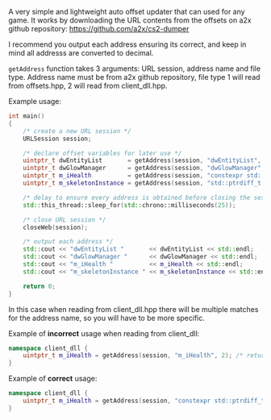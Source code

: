 A very simple and lightweight auto offset updater that can used for any game. It works by downloading the URL contents from the offsets on a2x github repository: https://github.com/a2x/cs2-dumper

I recommend you output each address ensuring its correct, and keep in mind all addresss are converted to decimal.

```getAddress``` function takes 3 arguments: URL session, address name and file type. Address name must be from a2x github repository, file type 1 will read from offsets.hpp, 2 will read from client_dll.hpp.

Example usage:
~~~cpp
int main()
{
    /* create a new URL session */
    URLSession session; 

    /* declare offset variables for later use */
    uintptr_t dwEntityList       = getAddress(session, "dwEntityList", 1);
    uintptr_t dwGlowManager      = getAddress(session, "dwGlowManager", 1);
    uintptr_t m_iHealth          = getAddress(session, "constexpr std::ptrdiff_t m_iHealth = ", 2);
    uintptr_t m_skeletonInstance = getAddress(session, "std::ptrdiff_t m_skeletonInstance = ", 2);

    /* delay to ensure every address is obtained before closing the session */
    std::this_thread::sleep_for(std::chrono::milliseconds(25));

    /* close URL session */
    closeWeb(session);

    /* output each address */
    std::cout << "dwEntityList "       << dwEntityList << std::endl;
    std::cout << "dwGlowManager "      << dwGlowManager << std::endl;
    std::cout << "m_iHealth "          << m_iHealth << std::endl;
    std::cout << "m_skeletonInstance " << m_skeletonInstance << std::endl;

    return 0;
}
~~~
In this case when reading from client_dll.hpp there will be multiple matches for the address name, so you will have to be more specific.

Example of **incorrect** usage when reading from client_dll:
~~~cpp
namespace client_dll {
	uintptr_t m_iHealth = getAddress(session, "m_iHealth", 2); /* returns 0 */
}
~~~
Example of **correct** usage:
~~~cpp
namespace client_dll {
	uintptr_t m_iHealth = getAddress(session, "constexpr std::ptrdiff_t m_iHealth = ", 2); /* returns correct data */
}
~~~
